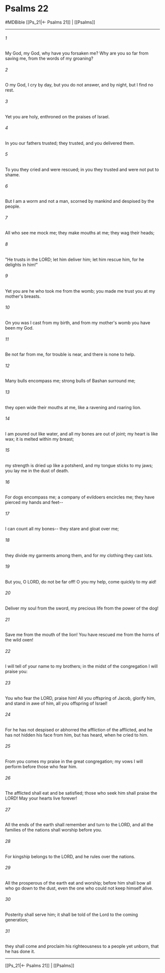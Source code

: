 # Psalms 22
#MDBible
[[Ps_21|← Psalms 21]] | [[Psalms]]

***

###### 1 

My God, my God, why have you forsaken me? Why are you so far from saving me, from the words of my groaning? 

###### 2 

O my God, I cry by day, but you do not answer, and by night, but I find no rest. 

###### 3 

Yet you are holy, enthroned on the praises of Israel. 

###### 4 

In you our fathers trusted; they trusted, and you delivered them. 

###### 5 

To you they cried and were rescued; in you they trusted and were not put to shame. 

###### 6 

But I am a worm and not a man, scorned by mankind and despised by the people. 

###### 7 

All who see me mock me; they make mouths at me; they wag their heads; 

###### 8 

"He trusts in the LORD; let him deliver him; let him rescue him, for he delights in him!" 

###### 9 

Yet you are he who took me from the womb; you made me trust you at my mother's breasts. 

###### 10 

On you was I cast from my birth, and from my mother's womb you have been my God. 

###### 11 

Be not far from me, for trouble is near, and there is none to help. 

###### 12 

Many bulls encompass me; strong bulls of Bashan surround me; 

###### 13 

they open wide their mouths at me, like a ravening and roaring lion. 

###### 14 

I am poured out like water, and all my bones are out of joint; my heart is like wax; it is melted within my breast; 

###### 15 

my strength is dried up like a potsherd, and my tongue sticks to my jaws; you lay me in the dust of death. 

###### 16 

For dogs encompass me; a company of evildoers encircles me; they have pierced my hands and feet-- 

###### 17 

I can count all my bones-- they stare and gloat over me; 

###### 18 

they divide my garments among them, and for my clothing they cast lots. 

###### 19 

But you, O LORD, do not be far off! O you my help, come quickly to my aid! 

###### 20 

Deliver my soul from the sword, my precious life from the power of the dog! 

###### 21 

Save me from the mouth of the lion! You have rescued me from the horns of the wild oxen! 

###### 22 

I will tell of your name to my brothers; in the midst of the congregation I will praise you: 

###### 23 

You who fear the LORD, praise him! All you offspring of Jacob, glorify him, and stand in awe of him, all you offspring of Israel! 

###### 24 

For he has not despised or abhorred the affliction of the afflicted, and he has not hidden his face from him, but has heard, when he cried to him. 

###### 25 

From you comes my praise in the great congregation; my vows I will perform before those who fear him. 

###### 26 

The afflicted shall eat and be satisfied; those who seek him shall praise the LORD! May your hearts live forever! 

###### 27 

All the ends of the earth shall remember and turn to the LORD, and all the families of the nations shall worship before you. 

###### 28 

For kingship belongs to the LORD, and he rules over the nations. 

###### 29 

All the prosperous of the earth eat and worship; before him shall bow all who go down to the dust, even the one who could not keep himself alive. 

###### 30 

Posterity shall serve him; it shall be told of the Lord to the coming generation; 

###### 31 

they shall come and proclaim his righteousness to a people yet unborn, that he has done it. 

***

[[Ps_21|← Psalms 21]] | [[Psalms]]
